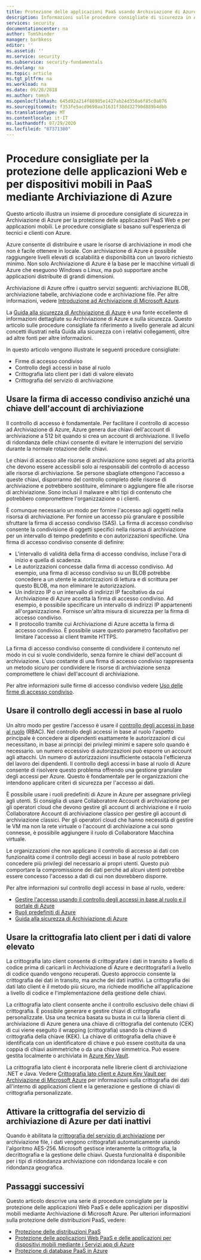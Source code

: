 ```yaml
---
title: Protezione delle applicazioni PaaS usando Archiviazione di Azure | Microsoft Docs
description: Informazioni sulle procedure consigliate di sicurezza in Archiviazione di Azure per proteggere le applicazioni PaaS Web e per dispositivi mobili.
services: security
documentationcenter: na
author: TomShinder
manager: barbkess
editor: ''
ms.assetid: ''
ms.service: security
ms.subservice: security-fundamentals
ms.devlang: na
ms.topic: article
ms.tgt_pltfrm: na
ms.workload: na
ms.date: 09/28/2018
ms.author: tomsh
ms.openlocfilehash: 645d92a214f88985e1427ab24d350a6f85c0a076
ms.sourcegitcommit: f353fe5acd9698aa31631f38dd32790d889b4dbb
ms.translationtype: MT
ms.contentlocale: it-IT
ms.lasthandoff: 07/29/2020
ms.locfileid: "87371380"
---
```

# <a name="best-practices-for-securing-paas-web-and-mobile-applications-using-azure-storage"></a>Procedure consigliate per la protezione delle applicazioni Web e per dispositivi mobili in PaaS mediante Archiviazione di Azure
Questo articolo illustra un insieme di procedure consigliate di sicurezza in Archiviazione di Azure per la protezione delle applicazioni PaaS Web e per applicazioni mobili. Le procedure consigliate si basano sull'esperienza di tecnici e clienti con Azure.

Azure consente di distribuire e usare le risorse di archiviazione in modi che non è facile ottenere in locale. Con archiviazione di Azure è possibile raggiungere livelli elevati di scalabilità e disponibilità con un lavoro richiesto minimo. Non solo Archiviazione di Azure è la base per le macchine virtuali di Azure che eseguono Windows o Linux, ma può supportare anche applicazioni distribuite di grandi dimensioni.

Archiviazione di Azure offre i quattro servizi seguenti: archiviazione BLOB, archiviazione tabelle, archiviazione code e archiviazione file. Per altre informazioni, vedere [Introduzione ad Archiviazione di Microsoft Azure](/azure/storage/common/storage-introduction).

La [Guida alla sicurezza di Archiviazione di Azure](/azure/storage/common/storage-security-guide) è una fonte eccellente di informazioni dettagliate su Archiviazione di Azure e sulla sicurezza. Questo articolo sulle procedure consigliate fa riferimento a livello generale ad alcuni concetti illustrati nella Guida alla sicurezza con i relativi collegamenti, oltre ad altre fonti per altre informazioni.

In questo articolo vengono illustrate le seguenti procedure consigliate:

- Firme di accesso condiviso
- Controllo degli accessi in base al ruolo
- Crittografia lato client per i dati di valore elevato
- Crittografia del servizio di archiviazione


## <a name="use-a-shared-access-signature-instead-of-a-storage-account-key"></a>Usare la firma di accesso condiviso anziché una chiave dell'account di archiviazione
Il controllo di accesso è fondamentale. Per facilitare il controllo di accesso ad Archiviazione di Azure, Azure genera due chiavi dell'account di archiviazione a 512 bit quando si crea un account di archiviazione. Il livello di ridondanza delle chiavi consente di evitare le interruzioni del servizio durante la normale rotazione delle chiavi. 

Le chiavi di accesso alle risorse di archiviazione sono segreti ad alta priorità che devono essere accessibili solo ai responsabili del controllo di accesso alle risorse di archiviazione. Se persone sbagliate ottengono l'accesso a queste chiavi, disporranno del controllo completo delle risorse di archiviazione e potrebbero sostituire, eliminare o aggiungere file alle risorse di archiviazione. Sono inclusi il malware e altri tipi di contenuto che potrebbero compromettere l'organizzazione o i clienti.

È comunque necessario un modo per fornire l'accesso agli oggetti nella risorsa di archiviazione. Per fornire un accesso più granulare è possibile sfruttare la firma di accesso condiviso (SAS). La firma di accesso condiviso consente la condivisione di oggetti specifici nella risorsa di archiviazione per un intervallo di tempo predefinito e con autorizzazioni specifiche. Una firma di accesso condiviso consente di definire:

- L'intervallo di validità della firma di accesso condiviso, incluse l'ora di inizio e quella di scadenza.
- Le autorizzazioni concesse dalla firma di accesso condiviso. Ad esempio, una firma di accesso condiviso su un BLOB potrebbe concedere a un utente le autorizzazioni di lettura e di scrittura per questo BLOB, ma non eliminare le autorizzazioni.
- Un indirizzo IP o un intervallo di indirizzi IP facoltativo da cui Archiviazione di Azure accetta la firma di accesso condiviso. Ad esempio, è possibile specificare un intervallo di indirizzi IP appartenenti all'organizzazione. Fornisce un'altra misura di sicurezza per la firma di accesso condiviso.
- Il protocollo tramite cui Archiviazione di Azure accetta la firma di accesso condiviso. È possibile usare questo parametro facoltativo per limitare l'accesso ai client tramite HTTPS.

La firma di accesso condiviso consente di condividere il contenuto nel modo in cui si vuole condividerlo, senza fornire le chiavi dell'account di archiviazione. L'uso costante di una firma di accesso condiviso rappresenta un metodo sicuro per condividere le risorse di archiviazione senza compromettere le chiavi dell'account di archiviazione.

Per altre informazioni sulle firme di accesso condiviso vedere [Uso delle firme di accesso condiviso](/azure/storage/common/storage-dotnet-shared-access-signature-part-1). 

## <a name="use-role-based-access-control"></a>Usare il controllo degli accessi in base al ruolo
Un altro modo per gestire l'accesso è usare il [controllo degli accessi in base al ruolo](/azure/role-based-access-control/overview) (RBAC). Nel controllo degli accessi in base al ruolo l'aspetto principale è concedere ai dipendenti esattamente le autorizzazioni di cui necessitano, in base ai principi dei privilegi minimi e sapere solo quando è necessario. un numero eccessivo di autorizzazioni può esporre un account agli attacchi. Un numero di autorizzazioni insufficiente ostacola l'efficienza del lavoro dei dipendenti. Il controllo degli accessi in base al ruolo di Azure consente di risolvere questo problema offrendo una gestione granulare degli accessi per Azure. Questo è fondamentale per le organizzazioni che intendono applicare criteri di sicurezza per l'accesso ai dati.

È possibile usare i ruoli predefiniti di Azure in Azure per assegnare privilegi agli utenti. Si consiglia di usare Collaboratore Account di archiviazione per gli operatori cloud che devono gestire gli account di archiviazione e il ruolo Collaboratore Account di archiviazione classico per gestire gli account di archiviazione classici. Per gli operatori cloud che hanno necessità di gestire le VM ma non la rete virtuale o l'account di archiviazione a cui sono connesse, è possibile aggiungere il ruolo di Collaboratore Macchina virtuale.

Le organizzazioni che non applicano il controllo di accesso ai dati con funzionalità come il controllo degli accessi in base al ruolo potrebbero concedere più privilegi del necessario ai propri utenti. Questo può comportare la compromissione dei dati perché ad alcuni utenti potrebbe essere concesso l'accesso a dati di cui non dovrebbero disporre.

Per altre informazioni sul controllo degli accessi in base al ruolo, vedere:

- [Gestire l'accesso usando il controllo degli accessi in base al ruolo e il portale di Azure](/azure/role-based-access-control/role-assignments-portal)
- [Ruoli predefiniti di Azure](/azure/role-based-access-control/built-in-roles)
- [Guida alla sicurezza di Archiviazione di Azure](/azure/storage/common/storage-security-guide) 

## <a name="use-client-side-encryption-for-high-value-data"></a>Usare la crittografia lato client per i dati di valore elevato
La crittografia lato client consente di crittografare i dati in transito a livello di codice prima di caricarli in Archiviazione di Azure e decrittografarli a livello di codice quando vengono recuperati. Questo approccio consente la crittografia dei dati in transito, ma anche dei dati inattivi. La crittografia dei dati lato client è il metodo più sicuro, ma richiede modifiche all'applicazione a livello di codice e l'implementazione della gestione delle chiavi.

La crittografia lato client consente anche il controllo esclusivo delle chiavi di crittografia. È possibile generare e gestire chiavi di crittografia personalizzate. Usa una tecnica basata su busta in cui la libreria client di archiviazione di Azure genera una chiave di crittografia del contenuto (CEK) di cui viene eseguito il wrapping (crittografia) usando la chiave di crittografia della chiave (KEK). La chiave di crittografia della chiave è identificata con un identificatore di chiave e può essere costituita da una coppia di chiavi asimmetriche o da una chiave simmetrica. Può essere gestita localmente o archiviata in [Azure Key Vault](/azure/key-vault/key-vault-overview).

La crittografia lato client è incorporata nelle librerie client di archiviazione .NET e Java. Vedere [Crittografia lato client e Azure Key Vault per Archiviazione di Microsoft Azure](/azure/storage/common/storage-client-side-encryption) per informazioni sulla crittografia dei dati all'interno di applicazioni client e la generazione e gestione di chiavi di crittografia personalizzate.

## <a name="enable-storage-service-encryption-for-data-at-rest"></a>Attivare la crittografia del servizio di archiviazione di Azure per dati inattivi
Quando è abilitata la [crittografia del servizio di archiviazione](/azure/storage/common/storage-service-encryption) per archiviazione file, i dati vengono crittografati automaticamente usando l'algoritmo AES-256. Microsoft gestisce interamente la crittografia, la decrittografia e la gestione delle chiavi. Questa funzionalità è disponibile per i tipi di ridondanza archiviazione con ridondanza locale e con ridondanza geografica.

## <a name="next-steps"></a>Passaggi successivi

Questo articolo descrive una serie di procedure consigliate per la protezione delle applicazioni Web PaaS e delle applicazioni per dispositivi mobili mediante Archiviazione di Microsoft Azure. Per ulteriori informazioni sulla protezione delle distribuzioni PaaS, vedere:

- [Protezione delle distribuzioni PaaS](paas-deployments.md)
- [Protezione delle applicazioni Web PaaS e delle applicazioni per dispositivi mobili mediante i Servizi app di Azure](paas-applications-using-app-services.md)
- [Protezione di database PaaS in Azure](paas-applications-using-sql.md)
